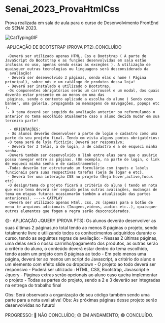 # Senai_2023_ProvaHtmlCss
 Prova realizada em sala de aula para o curso de Desenvolvimento FrontEnd do SENAI 2023. 

![CatTypingGIF](https://github.com/amandallmoreira/Senai_2023_ProvaHtmlCss/assets/138037027/28adf674-1d9c-4c55-b62d-1ae8b26baf78)

-APLICAÇÃO DE BOOTSTRAP (PROVA PT2)_CONCLUÍDO
     
     -Deverá ser utilizado apenas HTML, Css e Bootstrap ( A parte de JavaScript do Bootstrap e as funções desenvolvidas em sala estão inclusas no uso, apenas sendo essas as exceções ). A utilização de quaisquer outras tecnologias ou linguagens será desconsiderado da     
      avaliação!
     - Deverá ser desenvolvido 3 páginas, sendo elas o home ( Página principal), sobre nós e um catálogo de produtos dessa loja!
     - Deverá ser instalado e utilizado o Bootstrap. 
     -Os componentes obrigatórios serão um carrousel e um modal, dos quais deverão estar presente em ao menos em uma das
     páginas, sendo o contexto aplicado a escolha do aluno ( Sendo como banner, uma galeria, propaganda ou mensagens de navegações, popups etc ).
     - O tema deverá ser seguido da avaliação anterior ou reformulando o anterior no tema escolhido atualmente caso o aluno decida mudar em sua terceira parte!
     
      - ORIENTAÇÕES:
     - Os alunos deverão desenvolver a parte de login e cadastro como uma parte do seu projeto final. Tendo em vista alguns pontos obrigatórios:
     -O tema será de loja ficticio; Deverá ser responsivo;  
     - Deverá ter 3 telas, a de login, a de cadastro e a de esqueci minha senha.
     -Deverá também ser desenvolvido o link entre elas para que o usuário possa navegar entre as páginas. (Um exemplo, na parte de login, o link de esqueci minha senha e de cadastramento);
     -Todas deverão ter estruturado um formulário com inputs e labels funcionais para suas respectivas tarefas (Seja de logar e etc).
     - Deverá ter uma interação CSS no projeto (Seja hover,active,focus etc).
     -O design/tema do projeto ficará a critério do aluno ( tendo em nota que esse tema deverá ser seguido pelas outras avaliações, mudanças de tema em etapas futuras ocasionarão também a atualização das partes anteriores). ----> CATPLAY
     -Deverá ser utilizado apenas Html, css, Js (apenas para o botão de menu )e arquivos adicionais (Imagens,videos, audios etc..), quaisquer outros elementos que fogem a regra serão desconsiderados.
     
🟡- APLICAÇÃO JQUERY (PROVA PT3): 
     Os alunos deverão desenvolver as suas últimas 2 páginas,no total tendo ao menos 8 páginas o projeto, sendo totalmente livre e utilizando  todos os conhecimentos adquiridos durante o curso, tendo as seguintes regras de avaliação:
     - Nessas 2 últimas páginas, uma delas será o nosso carrinho/pagamento dos produtos, as outras serão a critério do aluno, o conteúdo deverá estar dentro do tema escolhido, tendo assim um projeto com 8 páginas ao todo
     - Em pelo menos uma página, deverá ter ao menos um script de Javascript, a critério do aluno e um elemento com efeito slide ou dropdown
     - O projeto ao todo deverá ser responsivo
     - Poderá ser utilizado : HTML, CSS, Bootstrap, Javascript e Jquery
     - Páginas extras serão opcionais ao aluno caso queira implementar o projeto
     - Todas as partes do projeto, sendo a 2 e 3 deverão ser integradas na entrega do trabalho final

Obs: Será observado a organização de seu código também sendo uma parte para a nota avaliativa!
Obs: As próximas páginas desse projeto serão desenvolvidas no futuro!

PROGRESSO:
🔴 NÃO CONCLUÍDO;
🟡 EM ANDAMENTO;
🟢 CONCLUÍDO.

